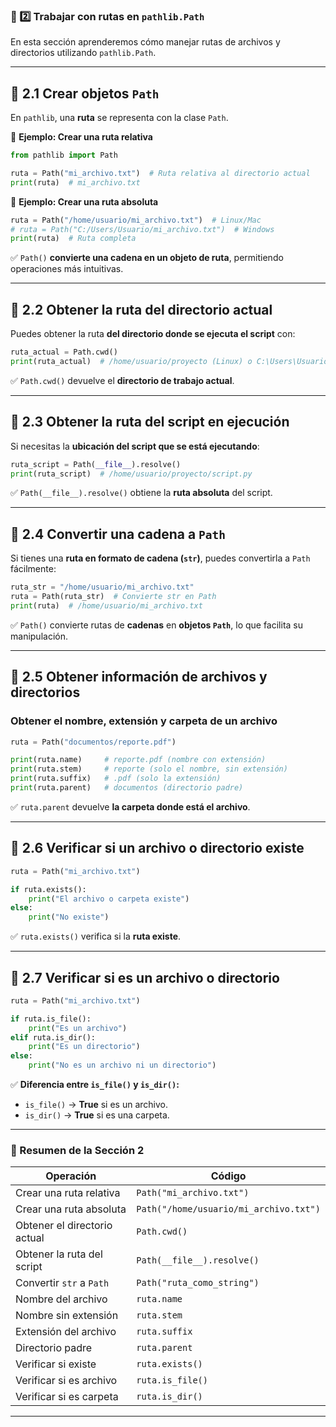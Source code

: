 ### **📌 2️⃣ Trabajar con rutas en `pathlib.Path`**  
En esta sección aprenderemos cómo manejar rutas de archivos y directorios utilizando `pathlib.Path`.

---

## **🔹 2.1 Crear objetos `Path`**
En `pathlib`, una **ruta** se representa con la clase `Path`.  

📌 **Ejemplo: Crear una ruta relativa**  
```python
from pathlib import Path

ruta = Path("mi_archivo.txt")  # Ruta relativa al directorio actual
print(ruta)  # mi_archivo.txt
```

📌 **Ejemplo: Crear una ruta absoluta**  
```python
ruta = Path("/home/usuario/mi_archivo.txt")  # Linux/Mac
# ruta = Path("C:/Users/Usuario/mi_archivo.txt")  # Windows
print(ruta)  # Ruta completa
```
✅ `Path()` **convierte una cadena en un objeto de ruta**, permitiendo operaciones más intuitivas.

---

## **🔹 2.2 Obtener la ruta del directorio actual**
Puedes obtener la ruta **del directorio donde se ejecuta el script** con:
```python
ruta_actual = Path.cwd()
print(ruta_actual)  # /home/usuario/proyecto (Linux) o C:\Users\Usuario\proyecto (Windows)
```
✅ `Path.cwd()` devuelve el **directorio de trabajo actual**.

---

## **🔹 2.3 Obtener la ruta del script en ejecución**
Si necesitas la **ubicación del script que se está ejecutando**:
```python
ruta_script = Path(__file__).resolve()
print(ruta_script)  # /home/usuario/proyecto/script.py
```
✅ `Path(__file__).resolve()` obtiene la **ruta absoluta** del script.

---

## **🔹 2.4 Convertir una cadena a `Path`**
Si tienes una **ruta en formato de cadena (`str`)**, puedes convertirla a `Path` fácilmente:
```python
ruta_str = "/home/usuario/mi_archivo.txt"
ruta = Path(ruta_str)  # Convierte str en Path
print(ruta)  # /home/usuario/mi_archivo.txt
```

✅ `Path()` convierte rutas de **cadenas** en **objetos `Path`**, lo que facilita su manipulación.

---

## **🔹 2.5 Obtener información de archivos y directorios**
### **Obtener el nombre, extensión y carpeta de un archivo**
```python
ruta = Path("documentos/reporte.pdf")

print(ruta.name)     # reporte.pdf (nombre con extensión)
print(ruta.stem)     # reporte (solo el nombre, sin extensión)
print(ruta.suffix)   # .pdf (solo la extensión)
print(ruta.parent)   # documentos (directorio padre)
```

✅ `ruta.parent` devuelve **la carpeta donde está el archivo**.

---

## **🔹 2.6 Verificar si un archivo o directorio existe**
```python
ruta = Path("mi_archivo.txt")

if ruta.exists():
    print("El archivo o carpeta existe")
else:
    print("No existe")
```
✅ `ruta.exists()` verifica si la **ruta existe**.

---

## **🔹 2.7 Verificar si es un archivo o directorio**
```python
ruta = Path("mi_archivo.txt")

if ruta.is_file():
    print("Es un archivo")
elif ruta.is_dir():
    print("Es un directorio")
else:
    print("No es un archivo ni un directorio")
```
✅ **Diferencia entre `is_file()` y `is_dir()`:**
- `is_file()` → **True** si es un archivo.  
- `is_dir()` → **True** si es una carpeta.  

---

### **📌 Resumen de la Sección 2**
| **Operación** | **Código** |
|--------------|------------|
| Crear una ruta relativa | `Path("mi_archivo.txt")` |
| Crear una ruta absoluta | `Path("/home/usuario/mi_archivo.txt")` |
| Obtener el directorio actual | `Path.cwd()` |
| Obtener la ruta del script | `Path(__file__).resolve()` |
| Convertir `str` a `Path` | `Path("ruta_como_string")` |
| Nombre del archivo | `ruta.name` |
| Nombre sin extensión | `ruta.stem` |
| Extensión del archivo | `ruta.suffix` |
| Directorio padre | `ruta.parent` |
| Verificar si existe | `ruta.exists()` |
| Verificar si es archivo | `ruta.is_file()` |
| Verificar si es carpeta | `ruta.is_dir()` |

---

